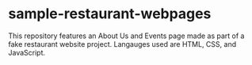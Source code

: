 # sample-restaurant-webpages

This repository features an About Us and Events page made as part of a fake restaurant website project. Langauges used are HTML, CSS, and JavaScript. 
